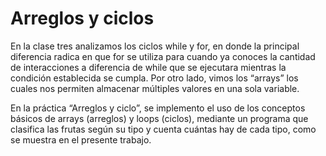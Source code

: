 # Arreglos y ciclos

En la clase tres analizamos los ciclos while y for, en donde la principal diferencia radica en que for se utiliza para cuando ya conoces la cantidad de interacciones a diferencia de while que se ejecutara mientras la condición establecida se cumpla. Por otro lado, vimos los “arrays” los cuales nos permiten almacenar múltiples valores en una sola variable.

En la práctica “Arreglos y ciclo”, se implemento el uso de los conceptos básicos de arrays (arreglos) y loops (ciclos), mediante un programa que clasifica las frutas según su tipo y cuenta cuántas hay de cada tipo, como se muestra en el presente trabajo. 
